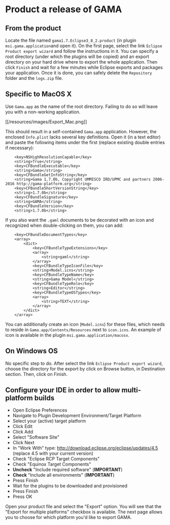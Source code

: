 # Product a release of GAMA
## From the product
Locate the file named `gama1.7.Eclipse3_8_2.product` (in plugin `msi.gama.application`and open it).
On the first page, select the link `Eclipse Product export wizard` and follow the instructions in it. You can specify a root directory (under which the plugins will be copied) and an export directory on your hard drive where to export the whole application. Then click `Finish` and wait for a few minutes while Eclipse exports and packages your application. Once it is done, you can safely delete the `Repository` folder and the `logs.zip` file.
## Specific to MacOS X
Use `Gama.app` as the name of the root directory. Failing to do so will leave you with a non-working application. 

[[/resources/images/Export_Mac.png]]

This should result in a self-contained `Gama.app` application. However, the enclosed `Info.plist` lacks several key definitions. Open it (in a text editor) and paste the following items under the first <dict> (replace existing double entries if necessary):
```
	<key>NSHighResolutionCapable</key>
	<string>True</string>
	<key>CFBundleExecutable</key>
	<string>Gama</string>
	<key>CFBundleGetInfoString</key>
	<string>Gama 1.7.0b, Copyright UMMISCO IRD/UPMC and partners 2006-2016 http://gama-platform.org</string>
	<key>CFBundleShortVersionString</key>
	<string>1.7.0b</string>
	<key>CFBundleSignature</key>
	<string>GAMA</string>
	<key>CFBundleVersion</key>
	<string>1.7.0b</string>

```

If you also want the `.gaml` documents to be decorated with an icon and recognized when double-clicking on them, you can add:
```
	<key>CFBundleDocumentTypes</key>
	<array>
		<dict>
			<key>CFBundleTypeExtensions</key>
			<array>
				<string>gaml</string>
			</array>
			<key>CFBundleTypeIconFile</key>
			<string>Model.icns</string>
			<key>CFBundleTypeName</key>
			<string>Gama Model</string>
			<key>CFBundleTypeRole</key>
			<string>Editor</string>
			<key>CFBundleTypeOSTypes</key>
			<array>
				<string>TEXT</string>
			</array>
		</dict>
	</array>
```

You can additionally create an icon (`Model.icns`) for these files, which needs to reside in `Gama.app/Contents/Resources` next to `icon.icns`. An example of icon is available in the plugin `msi.gama.application/macosx`. 

## On Windows OS
No specific step to do. After select the link `Eclipse Product export wizard`, choose the directory for the export by click on Browse button, in Destination section. Then, click on Finish.

## Configure your IDE in order to allow multi-platform builds

* Open Eclipse Preferences
* Navigate to Plugin Development Environment/Target Platform
* Select your (active) target platform
* Click Edit
* Click Add
* Select "Software Site"
* Click Next
* In "Work With" type: http://download.eclipse.org/eclipse/updates/4.5 (replace 4.5 with your current version)
* Check "Eclipse RCP Target Components"
* Check "Equinox Target Components"
* **Uncheck** "Include required software" (**IMPORTANT**)
* **Check** "Include all environments" (**IMPORTANT**)
* Press Finish
* Wait for the plugins to be downloaded and provisioned
* Press Finish
* Press OK

Open your product file and select the "Export" option. You will see that the "Export for multiple platforms" checkbox is available. The next page allows you to choose for which platform you'd like to export GAMA.